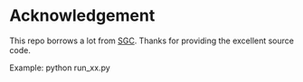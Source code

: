 # Acknowledgement
This repo borrows a lot from [SGC](https://github.com/Tiiiger/SGC).
Thanks for providing the excellent source code.

Example:
python run_xx.py
